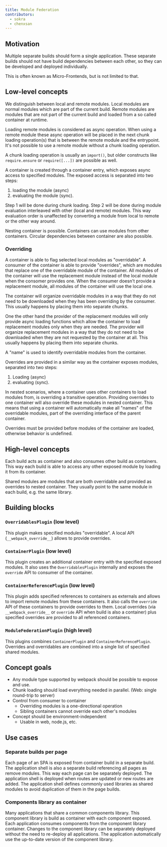 ```yaml
---
title: Module Federation
contributors:
  - sokra
  - chenxsan
---
```


## Motivation

Multiple separate builds should form a single application. These separate builds should not have build dependencies between each other, so they can be developed and deployed individually.

This is often known as Micro-Frontends, but is not limited to that.

## Low-level concepts

We distinguish between local and remote modules. Local modules are normal modules which are part of the current build. Remote modules are modules that are not part of the current build and loaded from a so called container at runtime.

Loading remote modules is considered as async operation. When using a remote module these async operation will be placed in the next chunk loading operation(s) that is between the remote module and the entrypoint. It's not possible to use a remote module without a chunk loading operation.

A chunk loading operation is usually an `import()`, but older constructs like `require.ensure` or `require([...])` are possible as well.

A container is created through a container entry, which exposes async access to specified modules. The exposed access is separated into two steps:

1. loading the module (async)
2. evaluating the module (sync).

Step 1 will be done during chunk loading. Step 2 will be done during module evaluation interleaved with other (local and remote) modules. This way evaluation order is unaffected by converting a module from local to remote or the other way around.

Nesting container is possible. Containers can use modules from other containers. Circular dependencies between container are also possible.

### Overriding

A container is able to flag selected local modules as "overridable". A consumer of the container is able to provide "overrides", which are modules that replace one of the overridable module of the container. All modules of the container will use the replacement module instead of the local module when the consomer provides one. When the consumer doesn't provide a replacement module, all modules of the container will use the local one.

The container will organize overridable modules in a way that they do not need to be downloaded when they has been overriding by the consumer. This usually happens by placing them into separate chunks.

One the other hand the provider of the replacement modules will only provide async loading functions which allow the container to load replacement modules only when they are needed. The provider will organize replacement modules in a way that they do not need to be downloaded when they are not requested by the container at all. This usually happens by placing them into separate chunks.

A "name" is used to identify overridable modules from the container.

Overrides are provided in a similar way as the container exposes modules, separated into two steps:

1. Loading (async)
2. evaluating (sync).

In nested scenarios, where a container uses other containers to load modules from, is overriding a transitive operation. Providing overrides to one container will also override these modules in nested container. This means that using a container will automatically make all "names" of the overridable modules, part of the overriding interface of the parent container.

Overrides must be provided before modules of the container are loaded, otherwise behavior is undefined.

## High-level concepts

Each build acts as container and also consumes other build as containers. This way each build is able to access any other exposed module by loading it from its container.

Shared modules are modules that are both overridable and provided as overrides to nested container. They usually point to the same module in each build, e.g. the same library.

## Building blocks

### `OverridablesPlugin` (low level)

This plugin makes specified modules "overridable". A local API (`__webpack_override__`) allows to provide overrides.

### `ContainerPlugin` (low level)

This plugin creates an additional container entry with the specified exposed modules. It also uses the `OverridablesPlugin` internally and exposes the `override` API to consumer of the container.

### `ContainerReferencePlugin` (low level)

This plugin adds specified references to containers as externals and allows to import remote modules from these containers. It also calls the `override` API of these containers to provide overrides to them. Local overrides (via `__webpack_override__` or `override` API when build is also a container) plus specified overrides are provided to all referenced containers.

### `ModuleFederationPlugin` (high level)

This plugins combines `ContainerPlugin` and `ContainerReferencePlugin`. Overrides and overridables are combined into a single list of specified shared modules.

## Concept goals

- Any module type supported by webpack should be possible to expose and use.
- Chunk loading should load everything needed in parallel. (Web: single round-trip to server)
- Control from consumer to container
    - Overriding modules is a one-directional operation
    - Sibling containers cannot override each other's modules
- Concept should be environment-independent
    - Usable in web, node.js, etc.

## Use cases

### Separate builds per page

Each page of an SPA is exposed from container build in a separate build. The application shell is also a separate build referencing all pages as remove modules. This way each page can be separately deployed. The application shell is deployed when routes are updated or new routes are added. The application shell defines commonly used libraries as shared modules to avoid duplication of them in the page builds.

### Components library as container

Many applications that share a common components library. This component library is build as container with each component exposed. Each application consumes components from the component library container.
Changes to the component library can be separately deployed without the need to re-deploy all applications. The application automatically use the up-to-date version of the component library.
